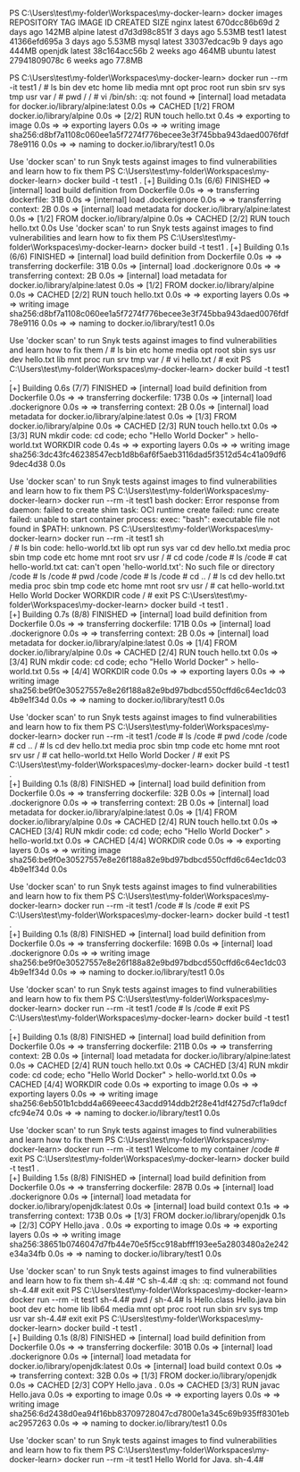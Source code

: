 PS C:\Users\test\my-folder\Workspaces\my-docker-learn> docker images
REPOSITORY   TAG       IMAGE ID       CREATED       SIZE
nginx        latest    670dcc86b69d   2 days ago    142MB
alpine       latest    d7d3d98c851f   3 days ago    5.53MB
test1        latest    41366efd695a   3 days ago    5.53MB
mysql        latest    33037edcac9b   9 days ago    444MB
openjdk      latest    38c164acc56b   2 weeks ago   464MB
ubuntu       latest    27941809078c   6 weeks ago   77.8MB

PS C:\Users\test\my-folder\Workspaces\my-docker-learn> docker run --rm -it test1
/ # ls
bin    dev    etc    home   lib    media  mnt    opt    proc   root   run    sbin   srv    sys    tmp    usr    var
/ # pwd
/
/ # vi
/bin/sh: :q: not found
=> [internal] load metadata for docker.io/library/alpine:latest                                                                                   0.0s
=> CACHED [1/2] FROM docker.io/library/alpine                                                                                                     0.0s
=> [2/2] RUN touch hello.txt                                                                                                                      0.4s
=> exporting to image                                                                                                                             0.0s
=> => exporting layers                                                                                                                            0.0s
=> => writing image sha256:d8bf7a1108c060ee1a5f7274f776becee3e3f745bba943daed0076fdf78e9116                                                       0.0s
=> => naming to docker.io/library/test1                                                                                                           0.0s

Use 'docker scan' to run Snyk tests against images to find vulnerabilities and learn how to fix them
PS C:\Users\test\my-folder\Workspaces\my-docker-learn> docker build -t test1 .
[+] Building 0.1s (6/6) FINISHED
=> [internal] load build definition from Dockerfile                                                                                               0.0s
=> => transferring dockerfile: 31B                                                                                                                0.0s
=> [internal] load .dockerignore                                                                                                                  0.0s
=> => transferring context: 2B                                                                                                                    0.0s
=> [internal] load metadata for docker.io/library/alpine:latest                                                                                   0.0s
=> [1/2] FROM docker.io/library/alpine                                                                                                            0.0s
=> CACHED [2/2] RUN touch hello.txt                                                                                                               0.0s
Use 'docker scan' to run Snyk tests against images to find vulnerabilities and learn how to fix them
PS C:\Users\test\my-folder\Workspaces\my-docker-learn> docker build -t test1 .
[+] Building 0.1s (6/6) FINISHED
=> [internal] load build definition from Dockerfile                                                                                               0.0s
=> => transferring dockerfile: 31B                                                                                                                0.0s
=> [internal] load .dockerignore                                                                                                                  0.0s
=> => transferring context: 2B                                                                                                                    0.0s
=> [internal] load metadata for docker.io/library/alpine:latest                                                                                   0.0s
=> [1/2] FROM docker.io/library/alpine                                                                                                            0.0s
=> CACHED [2/2] RUN touch hello.txt                                                                                                               0.0s
=> => exporting layers                                                                                                                            0.0s
=> => writing image sha256:d8bf7a1108c060ee1a5f7274f776becee3e3f745bba943daed0076fdf78e9116                                                       0.0s
=> => naming to docker.io/library/test1                                                                                                           0.0s

Use 'docker scan' to run Snyk tests against images to find vulnerabilities and learn how to fix them
/ # ls
bin        etc        home       media      opt        root       sbin       sys        usr
dev        hello.txt  lib        mnt        proc       run        srv        tmp        var
/ # vi hello.txt
/ # exit
PS C:\Users\test\my-folder\Workspaces\my-docker-learn> docker build -t test1 .     
[+] Building 0.6s (7/7) FINISHED
=> [internal] load build definition from Dockerfile                                                                                               0.0s
=> => transferring dockerfile: 173B                                                                                                               0.0s
=> [internal] load .dockerignore                                                                                                                  0.0s
=> => transferring context: 2B                                                                                                                    0.0s
=> [internal] load metadata for docker.io/library/alpine:latest                                                                                   0.0s
=> [1/3] FROM docker.io/library/alpine                                                                                                            0.0s
=> CACHED [2/3] RUN touch hello.txt                                                                                                               0.0s
=> [3/3] RUN mkdir code:     cd code;     echo "Hello World Docker" > hello-world.txt WORKDIR code                                                0.4s
=> => exporting layers                                                                                                                            0.0s
=> => writing image sha256:3dc43fc46238547ecb1d8b6af6f5aeb3116dad5f3512d54c41a09df69dec4d38                                                       0.0s

Use 'docker scan' to run Snyk tests against images to find vulnerabilities and learn how to fix them
PS C:\Users\test\my-folder\Workspaces\my-docker-learn> docker run --rm -it test1 bash
docker: Error response from daemon: failed to create shim task: OCI runtime create failed: runc create failed: unable to start container process: exec:
"bash": executable file not found in $PATH: unknown.
PS C:\Users\test\my-folder\Workspaces\my-docker-learn> docker run --rm -it test1 sh  
/ # ls
bin              code:            hello-world.txt  lib              opt              run              sys              var
cd               dev              hello.txt        media            proc             sbin             tmp
code             etc              home             mnt              root             srv              usr
/ # cd code
/code # ls
/code # cat hello-world.txt
cat: can't open 'hello-world.txt': No such file or directory
/code # ls
/code # pwd
/code
/code # ls
/code # cd ..
/ # ls
cd               dev              hello.txt        media            proc             sbin             tmp
code             etc              home             mnt              root             srv              usr
/ # cat hello-world.txt
Hello World Docker WORKDIR code
/ # exit
PS C:\Users\test\my-folder\Workspaces\my-docker-learn> docker build -t test1 .       
[+] Building 0.7s (8/8) FINISHED
=> [internal] load build definition from Dockerfile                                                                                               0.0s
=> => transferring dockerfile: 171B                                                                                                               0.0s
=> [internal] load .dockerignore                                                                                                                  0.0s
=> => transferring context: 2B                                                                                                                    0.0s
=> [internal] load metadata for docker.io/library/alpine:latest                                                                                   0.0s
=> [1/4] FROM docker.io/library/alpine                                                                                                            0.0s
=> CACHED [2/4] RUN touch hello.txt                                                                                                               0.0s
=> [3/4] RUN mkdir code:     cd code;     echo "Hello World Docker" > hello-world.txt                                                             0.5s
=> [4/4] WORKDIR code                                                                                                                             0.0s
=> => exporting layers                                                                                                                            0.0s
=> => writing image sha256:be9f0e30527557e8e26f188a82e9bd97bdbcd550cffd6c64ec1dc034b9e1f34d                                                       0.0s
=> => naming to docker.io/library/test1                                                                                                           0.0s

Use 'docker scan' to run Snyk tests against images to find vulnerabilities and learn how to fix them
PS C:\Users\test\my-folder\Workspaces\my-docker-learn> docker run --rm -it test1
/code # ls
/code # pwd
/code
/code # cd ..
/ # ls
cd               dev              hello.txt        media            proc             sbin             tmp
code             etc              home             mnt              root             srv              usr
/ # cat hello-world.txt
Hello World Docker
/ # exit
PS C:\Users\test\my-folder\Workspaces\my-docker-learn> docker build -t test1 .                                                                          
[+] Building 0.1s (8/8) FINISHED
=> [internal] load build definition from Dockerfile                                                                                               0.0s
=> => transferring dockerfile: 32B                                                                                                                0.0s
=> [internal] load .dockerignore                                                                                                                  0.0s
=> => transferring context: 2B                                                                                                                    0.0s
=> [internal] load metadata for docker.io/library/alpine:latest                                                                                   0.0s
=> [1/4] FROM docker.io/library/alpine                                                                                                            0.0s
=> CACHED [2/4] RUN touch hello.txt                                                                                                               0.0s
=> CACHED [3/4] RUN mkdir code:     cd code;     echo "Hello World Docker" > hello-world.txt                                                      0.0s
=> CACHED [4/4] WORKDIR code                                                                                                                      0.0s
=> => exporting layers                                                                                                                            0.0s
=> => writing image sha256:be9f0e30527557e8e26f188a82e9bd97bdbcd550cffd6c64ec1dc034b9e1f34d                                                       0.0s

Use 'docker scan' to run Snyk tests against images to find vulnerabilities and learn how to fix them
PS C:\Users\test\my-folder\Workspaces\my-docker-learn> docker run --rm -it test1
/code # ls
/code # exit
PS C:\Users\test\my-folder\Workspaces\my-docker-learn> docker build -t test1 .  
[+] Building 0.1s (8/8) FINISHED
=> [internal] load build definition from Dockerfile                                                                                               0.0s
=> => transferring dockerfile: 169B                                                                                                               0.0s
=> [internal] load .dockerignore                                                                                                                  0.0s
=> => writing image sha256:be9f0e30527557e8e26f188a82e9bd97bdbcd550cffd6c64ec1dc034b9e1f34d                                                       0.0s
=> => naming to docker.io/library/test1                                                                                                           0.0s

Use 'docker scan' to run Snyk tests against images to find vulnerabilities and learn how to fix them
PS C:\Users\test\my-folder\Workspaces\my-docker-learn> docker run --rm -it test1
/code # ls
/code # exit
PS C:\Users\test\my-folder\Workspaces\my-docker-learn> docker build -t test1 .  
[+] Building 0.1s (8/8) FINISHED
=> [internal] load build definition from Dockerfile                                                                                               0.0s
=> => transferring dockerfile: 211B                                                                                                               0.0s
=> => transferring context: 2B                                                                                                                    0.0s
=> [internal] load metadata for docker.io/library/alpine:latest                                                                                   0.0s
=> CACHED [2/4] RUN touch hello.txt                                                                                                               0.0s
=> CACHED [3/4] RUN mkdir code:     cd code;     echo "Hello World Docker" > hello-world.txt                                                      0.0s
=> CACHED [4/4] WORKDIR code                                                                                                                      0.0s
=> exporting to image                                                                                                                             0.0s
=> => exporting layers                                                                                                                            0.0s
=> => writing image sha256:6eb501b1cbdd4a669eeec43acdd914ddb2f28e41df4275d7cf1a9dcfcfc94e74                                                       0.0s
=> => naming to docker.io/library/test1                                                                                                           0.0s

Use 'docker scan' to run Snyk tests against images to find vulnerabilities and learn how to fix them
PS C:\Users\test\my-folder\Workspaces\my-docker-learn> docker run --rm -it test1
Welcome to my container
/code # exit
PS C:\Users\test\my-folder\Workspaces\my-docker-learn> docker build -t test1 .  
[+] Building 1.5s (8/8) FINISHED
=> [internal] load build definition from Dockerfile                                                                                               0.0s
=> => transferring dockerfile: 287B                                                                                                               0.0s
=> [internal] load .dockerignore                                                                                                                  0.0s
=> [internal] load metadata for docker.io/library/openjdk:latest                                                                                  0.0s
=> [internal] load build context                                                                                                                  0.1s
=> => transferring context: 173B                                                                                                                  0.0s
=> [1/3] FROM docker.io/library/openjdk                                                                                                           0.1s
=> [2/3] COPY Hello.java .                                                                                                                        0.0s
=> exporting to image                                                                                                                             0.0s
=> => exporting layers                                                                                                                            0.0s
=> => writing image sha256:38651b0746047d7fb44e70e5f5cc918abfff193ee5a2803480a2e242e34a34fb                                                       0.0s
=> => naming to docker.io/library/test1                                                                                                           0.0s

Use 'docker scan' to run Snyk tests against images to find vulnerabilities and learn how to fix them
sh-4.4# ^C
sh-4.4# :q
sh: :q: command not found
sh-4.4# exit
exit
PS C:\Users\test\my-folder\Workspaces\my-docker-learn> docker run --rm -it test1
sh-4.4# pwd
/
sh-4.4# ls
Hello.class  Hello.java  bin  boot  dev  etc  home  lib  lib64  media  mnt  opt  proc  root  run  sbin  srv  sys  tmp  usr  var
sh-4.4# exit
exit
PS C:\Users\test\my-folder\Workspaces\my-docker-learn> docker build -t test1 .  
[+] Building 0.1s (8/8) FINISHED
=> [internal] load build definition from Dockerfile                                                                                               0.0s
=> => transferring dockerfile: 301B                                                                                                               0.0s
=> [internal] load .dockerignore                                                                                                                  0.0s
=> [internal] load metadata for docker.io/library/openjdk:latest                                                                                  0.0s
=> [internal] load build context                                                                                                                  0.0s
=> => transferring context: 32B                                                                                                                   0.0s
=> [1/3] FROM docker.io/library/openjdk                                                                                                           0.0s
=> CACHED [2/3] COPY Hello.java .                                                                                                                 0.0s
=> CACHED [3/3] RUN javac Hello.java                                                                                                              0.0s
=> exporting to image                                                                                                                             0.0s
=> => exporting layers                                                                                                                            0.0s
=> => writing image sha256:6d2438d0ea94f16bb83709728047cd7800e1a345c69b935ff8301ebac2957263                                                       0.0s
=> => naming to docker.io/library/test1                                                                                                           0.0s


Use 'docker scan' to run Snyk tests against images to find vulnerabilities and learn how to fix them
PS C:\Users\test\my-folder\Workspaces\my-docker-learn> docker run --rm -it test1
Hello World for Java.
sh-4.4# 

